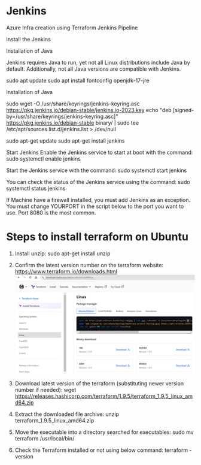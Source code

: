# Jenkins
Azure Infra creation using Terraform Jenkins Pipeline

Install the Jenkins

Installation of Java

Jenkins requires Java to run, yet not all Linux distributions include Java by default. Additionally, not all Java versions are compatible with Jenkins.

sudo apt update
sudo apt install fontconfig openjdk-17-jre

Installation of Java

sudo wget -O /usr/share/keyrings/jenkins-keyring.asc \
  https://pkg.jenkins.io/debian-stable/jenkins.io-2023.key
echo "deb [signed-by=/usr/share/keyrings/jenkins-keyring.asc]" \
  https://pkg.jenkins.io/debian-stable binary/ | sudo tee \
  /etc/apt/sources.list.d/jenkins.list > /dev/null

sudo apt-get update
sudo apt-get install jenkins

Start Jenkins
Enable the Jenkins service to start at boot with the command:
sudo systemctl enable jenkins

Start the Jenkins service with the command:
sudo systemctl start jenkins

You can check the status of the Jenkins service using the command:
sudo systemctl status jenkins

If Machine have a firewall installed, you must add Jenkins as an exception. You must change YOURPORT in the script below to the port you want to use. Port 8080 is the most common.


# Steps to install terraform on Ubuntu 
1. Install unzip:
sudo apt-get install unzip

2. Confirm the latest version number on the terraform website:
https://www.terraform.io/downloads.html
![alt text](image.png)

3. Download latest version of the terraform (substituting newer version number if needed):
wget https://releases.hashicorp.com/terraform/1.9.5/terraform_1.9.5_linux_amd64.zip

4. Extract the downloaded file archive:
unzip terraform_1.9.5_linux_amd64.zip

5. Move the executable into a directory searched for executables:
sudo mv terraform /usr/local/bin/

6. Check the Terraform installed or not using below command:
terraform -version



